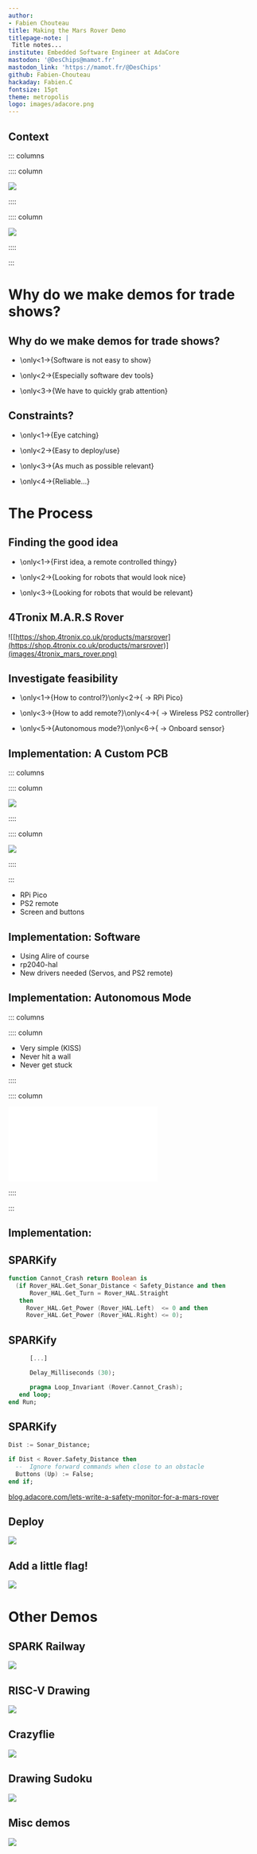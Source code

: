 ```yaml
---
author:
- Fabien Chouteau
title: Making the Mars Rover Demo
titlepage-note: |
 Title notes...
institute: Embedded Software Engineer at AdaCore
mastodon: '@DesChips@mamot.fr'
mastodon_link: 'https://mamot.fr/@DesChips'
github: Fabien-Chouteau
hackaday: Fabien.C
fontsize: 15pt
theme: metropolis
logo: images/adacore.png
---
```


## Context

::: columns

:::: column

![](images/2025_ew_T_1819.jpg)

::::

:::: column

![](images/2025_ew_T_0761.jpg)

::::

:::

# Why do we make demos for trade shows?


## Why do we make demos for trade shows?

 - \only<1->{Software is not easy to show}

 - \only<2->{Especially software dev tools}

 - \only<3->{We have to quickly grab attention}

## Constraints?

 - \only<1->{Eye catching}

 - \only<2->{Easy to deploy/use}

 - \only<3->{As much as possible relevant}

 - \only<4->{Reliable...}

# The Process

## Finding the good idea

 - \only<1->{First idea, a remote controlled thingy}

 - \only<2->{Looking for robots that would look nice}

 - \only<3->{Looking for robots that would be relevant}

## 4Tronix M.A.R.S Rover

![[https://shop.4tronix.co.uk/products/marsrover](https://shop.4tronix.co.uk/products/marsrover)](images/4tronix_mars_rover.png)

## Investigate feasibility

 - \only<1->{How to control?}\only<2->{ → RPi Pico}

 - \only<3->{How to add remote?}\only<4->{ → Wireless PS2 controller}

 - \only<5->{Autonomous mode?}\only<6->{ → Onboard sensor}

## Implementation: A Custom PCB

::: columns

:::: column

![](images/mars-rover-pcb-1.png)

::::

:::: column

![](images/mars-rover-pcb-2.png)

::::

:::

- RPi Pico
- PS2 remote
- Screen and buttons

## Implementation: Software

 - Using Alire of course
 - rp2040-hal
 - New drivers needed (Servos, and PS2 remote)
 
## Implementation: Autonomous Mode

::: columns

:::: column

- Very simple (KISS)
- Never hit a wall
- Never get stuck

::::

:::: column

![](diagrams/mars-rover-autonmous-mode-dot.pdf)

::::

:::


## Implementation: 
 
## SPARKify

```ada
function Cannot_Crash return Boolean is
  (if Rover_HAL.Get_Sonar_Distance < Safety_Distance and then
      Rover_HAL.Get_Turn = Rover_HAL.Straight
   then
     Rover_HAL.Get_Power (Rover_HAL.Left)  <= 0 and then
     Rover_HAL.Get_Power (Rover_HAL.Right) <= 0);
```

## SPARKify

```ada
      [...]

      Delay_Milliseconds (30);

      pragma Loop_Invariant (Rover.Cannot_Crash);
   end loop;
end Run;
```

## SPARKify

```ada
Dist := Sonar_Distance;

if Dist < Rover.Safety_Distance then
  --  Ignore forward commands when close to an obstacle
  Buttons (Up) := False;
end if;
```

[blog.adacore.com/lets-write-a-safety-monitor-for-a-mars-rover](https://blog.adacore.com/lets-write-a-safety-monitor-for-a-mars-rover)

## Deploy

![&nbsp;](images/2025_ew_adacore_booth.jpg)

## Add a little flag!

![&#8203;](images/2025_ew_F_3381.jpg)

# Other Demos

## SPARK Railway

![&#8203;](images/spark-railway-demo.jpg)

## RISC-V Drawing

![&#8203;](images/rriscv-whiteboard-demo.png)

## Crazyflie

![&#8203;](images/board_cf2.png)

## Drawing Sudoku

![&#8203;](images/sudoku-drawing-demo.jpeg)

## Misc demos

![&#8203;](images/ada-in-action-demo.jpeg)
